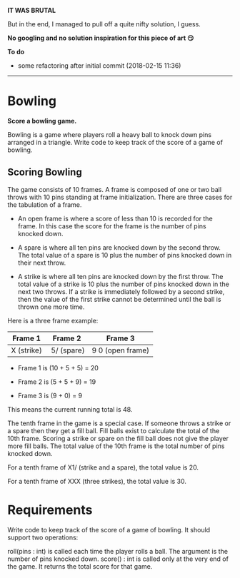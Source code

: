 __IT WAS BRUTAL__

But in the end, I managed to pull off a quite nifty solution, I guess.

__No googling and no solution inspiration for this piece of art :smirk:__


__To do__

- some refactoring after initial commit (2018-02-15 11:36)

---

# Bowling
__Score a bowling game.__

Bowling is a game where players roll a heavy ball to knock down pins arranged in a triangle. Write code to keep track of the score of a game of bowling.

## Scoring Bowling

The game consists of 10 frames. A frame is composed of one or two ball throws with 10 pins standing at frame initialization. There are three cases for the tabulation of a frame.

* An open frame is where a score of less than 10 is recorded for the frame. In this case the score for the frame is the number of pins knocked down.

* A spare is where all ten pins are knocked down by the second throw. The total value of a spare is 10 plus the number of pins knocked down in their next throw.

* A strike is where all ten pins are knocked down by the first throw. The total value of a strike is 10 plus the number of pins knocked down in the next two throws. If a strike is immediately followed by a second strike, then the value of the first strike cannot be determined until the ball is thrown one more time.

Here is a three frame example:

Frame 1 | Frame 2 | Frame 3
--- | --- | ---
X (strike)	| 5/ (spare)	| 9 0 (open frame)

* Frame 1 is (10 + 5 + 5) = 20

* Frame 2 is (5 + 5 + 9) = 19

* Frame 3 is (9 + 0) = 9

This means the current running total is 48.

The tenth frame in the game is a special case. If someone throws a strike or a spare then they get a fill ball. Fill balls exist to calculate the total of the 10th frame. Scoring a strike or spare on the fill ball does not give the player more fill balls. The total value of the 10th frame is the total number of pins knocked down.

For a tenth frame of X1/ (strike and a spare), the total value is 20.

For a tenth frame of XXX (three strikes), the total value is 30.

# Requirements

Write code to keep track of the score of a game of bowling. It should support two operations:

roll(pins : int) is called each time the player rolls a ball. The argument is the number of pins knocked down.
score() : int is called only at the very end of the game. It returns the total score for that game.
